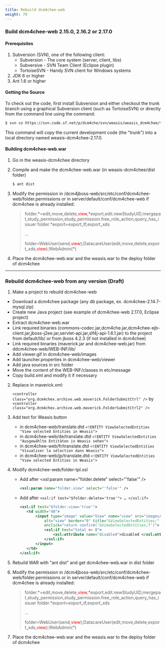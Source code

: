 ```yaml
---
title: Rebuild dcm4chee-web
weight: 70
---
```


### Build dcm4chee-web 2.15.0, 2.16.2 or 2.17.0

#### Prerequisites

1.  Subversion (SVN), one of the following client:
    -   Subversion - The core system (server, client, libs)
    -   Subversive - SVN Team Client (Eclipse plugin)
    -   TortoiseSVN - Handy SVN client for Windows systems
2.  JDK 6 or higher
3.  Ant 1.6 or higher

#### Getting the Source

To check out the code, first install Subversion and either checkout the trunk branch using a graphical Subversion client (such as TortoiseSVN) or directly from the command line using the command:

``` bash
$ svn co https://svn.code.sf.net/p/dcm4che/svn/weasis/weasis_dcm4chee/trunk/2.17.0 weasis-dcm4chee-2.17.0
```

This command will copy the current development code (the "trunk") into a local directory named weasis-dcm4chee-2.17.0.

#### Building dcm4chee-web.war

1. Go in the weasis-dcm4chee directory
2. Compile and make the dcm4chee-web.war (in weasis-dcm4chee/dist folder)
    ``` bash
    $ ant dist
    ```

3. Modify the permission in /dcm4jboss-web/src/etc/conf/dcm4chee-web/folder.permissions or in server/default/conf/dcm4chee-web if dcm4chee is already installed:

    > folder.\*=edit,move,delete,<span style="color:red">view</span>,\*export,edit.newStudyUID,mergepat,study\_permission,study\_permission.free\_role\_action,query\_has\_issuer folder.\*export=export\_tf,export\_xds
    >
    > ...
    >
    > folder=WebUser(send,<span style="color:red">view</span>);DatacareUser(edit,move,delete,export\_xds,<span style="color:red">view</span>);WebAdmin(\*)

4. Place the dcm4chee-web.war and the weasis.war to the deploy folder of dcm4chee

------------------------------------------------------------------------

### Rebuild dcm4chee-web from any version (Draft)

1. Make a project to rebuild dcm4chee-web
  - Download a dcm4chee package (any db package, ex. dcm4chee-2.14.7-mysql.zip)
  - Create new Java project (see example of dcm4chee-web 2.17.0, Eclipse project)
  - Extract dcm4chee-web.war
  - Link required binaries (commons-codec.jar,dcm4che.jar,dcm4chee-ejb-client.jar,jboss-j2ee.jar,servlet-api.jar,slf4j-api-1.6.1.jar) to the project from default/lib/ or from jboss 4.2.3 (if not installed in dcm4chee)
  - Link required binaries (maverick.jar and dcm4chee-web.jar) from ddcm4chee-web/WEB-INF/lib/
  - Add viewer.gif in dcm4chee-web/images
  - Add launcher.properties in dcm4chee-web/viewer
  - Add java sources in src folder
  - Move the content of the WEB-INF/classes in etc/message
  - Copy build.xml and modify it if necessary

2. Replace in maverick.xml:

    `<controller class="org.dcm4chex.archive.web.maverick.FolderSubmitCtrl" />` by `<controller class="org.dcm4chex.archive.web.maverick.FolderSubmitCtrl2" />`

3. Add text for Weasis button

    - in dcm4chee-web/translate.dtd `<!ENTITY ViewSelectedEntities "View selected Entities in Weasis">`
    - in dcm4chee-web/de/translate.dtd `<!ENTITY ViewSelectedEntities "Ausgewählte Entitäten in Weasis sehen">`
    - in dcm4chee-web/fr/translate.dtd `<!ENTITY ViewSelectedEntities "Visualiser la sélection dans Weasis">`
    - in dcm4chee-web/jp/translate.dtd `<!ENTITY ViewSelectedEntities "View selected Entities in Weasis">`

4. Modify dcm4chee-web/folder-tpl.xsl

    - Add after <xsl:param name="folder.delete" select="'false'" />

        ``` xml
        <xsl:param name="folder.view" select="'false'" />
        ```

    - Add after `<xsl:if test="$folder.delete='true'"> … </xsl:if>`

        ``` xml
        <xsl:if test="$folder.view='true'">
           <td width="40">
               <input type="image" value="View" name="view" src="images/view.gif"
                   alt="view" border="0" title="&ViewSelectedEntities;"
                   onclick="return confirm('&ViewSelectedEntities;?')">
                   <xsl:if test="total <= 0">
                       <xsl:attribute name="disabled">disabled </xsl:attribute>
                   </xsl:if>
               </input>
           </td>
        </xsl:if>
        ```

5. Rebuild WAR with "ant dist" and get dcm4chee-web.war in dist folder

6. Modify the permission in /dcm4jboss-web/src/etc/conf/dcm4chee-web/folder.permissions or in server/default/conf/dcm4chee-web if dcm4chee is already installed:

    > folder.\*=edit,move,delete,<span style="color:red">view</span>,\*export,edit.newStudyUID,mergepat,study\_permission,study\_permission.free\_role\_action,query\_has\_issuer folder.\*export=export\_tf,export\_xds
    >
    > ...
    >
    > folder=WebUser(send,<span style="color:red">view</span>);DatacareUser(edit,move,delete,export\_xds,<span style="color:red">view</span>);WebAdmin(\*)

7. Place the dcm4chee-web.war and the weasis.war to the deploy folder of dcm4chee
